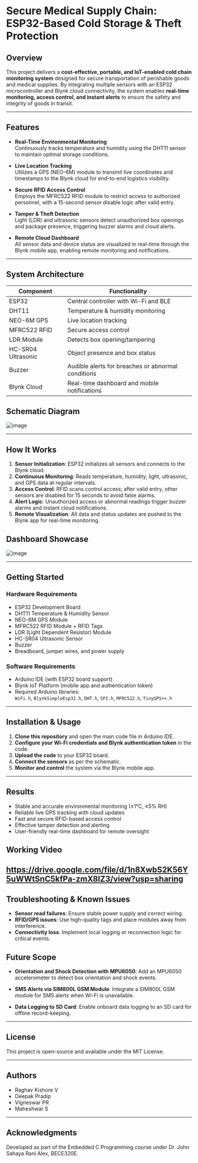 # Secure Medical Supply Chain: ESP32-Based Cold Storage & Theft Protection

## Overview

This project delivers a **cost-effective, portable, and IoT-enabled cold chain monitoring system** designed for secure transportation of perishable goods and medical supplies. By integrating multiple sensors with an ESP32 microcontroller and Blynk cloud connectivity, the system enables **real-time monitoring, access control, and instant alerts** to ensure the safety and integrity of goods in transit.

---

## Features

- **Real-Time Environmental Monitoring**  
  Continuously tracks temperature and humidity using the DHT11 sensor to maintain optimal storage conditions.

- **Live Location Tracking**  
  Utilizes a GPS (NEO-6M) module to transmit live coordinates and timestamps to the Blynk cloud for end-to-end logistics visibility.

- **Secure RFID Access Control**  
  Employs the MFRC522 RFID module to restrict access to authorized personnel, with a 15-second sensor disable logic after valid entry.

- **Tamper & Theft Detection**  
  Light (LDR) and ultrasonic sensors detect unauthorized box openings and package presence, triggering buzzer alarms and cloud alerts.

- **Remote Cloud Dashboard**  
  All sensor data and device status are visualized in real-time through the Blynk mobile app, enabling remote monitoring and notifications.


---

## System Architecture

| Component         | Functionality                                        |
|-------------------|-----------------------------------------------------|
| ESP32             | Central controller with Wi-Fi and BLE                |
| DHT11             | Temperature & humidity monitoring                    |
| NEO-6M GPS        | Live location tracking                               |
| MFRC522 RFID      | Secure access control                                |
| LDR Module        | Detects box opening/tampering                        |
| HC-SR04 Ultrasonic| Object presence and box status                       |
| Buzzer            | Audible alerts for breaches or abnormal conditions   |
| Blynk Cloud       | Real-time dashboard and mobile notifications         |



## Schematic Diagram

![image](https://github.com/user-attachments/assets/2dc7ff80-0ac4-4dc0-b1b6-17f9e9e16d67)

---

## How It Works

1. **Sensor Initialization**: ESP32 initializes all sensors and connects to the Blynk cloud.
2. **Continuous Monitoring**: Reads temperature, humidity, light, ultrasonic, and GPS data at regular intervals.
3. **Access Control**: RFID scans control access; after valid entry, other sensors are disabled for 15 seconds to avoid false alarms.
4. **Alert Logic**: Unauthorized access or abnormal readings trigger buzzer alarms and instant cloud notifications.
5. **Remote Visualization**: All data and status updates are pushed to the Blynk app for real-time monitoring.



## Dashboard Showcase

![image](https://github.com/user-attachments/assets/f048287e-3028-4241-9ea8-b3535c4fd7c9)

---

## Getting Started

### Hardware Requirements

- ESP32 Development Board
- DHT11 Temperature & Humidity Sensor
- NEO-6M GPS Module
- MFRC522 RFID Module + RFID Tags
- LDR (Light Dependent Resistor) Module
- HC-SR04 Ultrasonic Sensor
- Buzzer
- Breadboard, jumper wires, and power supply

### Software Requirements

- Arduino IDE (with ESP32 board support)
- Blynk IoT Platform (mobile app and authentication token)
- Required Arduino libraries:  
  `WiFi.h`, `BlynkSimpleEsp32.h`, `DHT.h`, `SPI.h`, `MFRC522.h`, `TinyGPS++.h`

---

## Installation & Usage

1. **Clone this repository** and open the main code file in Arduino IDE.
2. **Configure your Wi-Fi credentials and Blynk authentication token** in the code.
3. **Upload the code** to your ESP32 board.
4. **Connect the sensors** as per the schematic.
5. **Monitor and control** the system via the Blynk mobile app.

---

## Results

- Stable and accurate environmental monitoring (±1°C, ±5% RH)
- Reliable live GPS tracking with cloud updates
- Fast and secure RFID-based access control
- Effective tamper detection and alerting
- User-friendly real-time dashboard for remote oversight


## Working Video

https://drive.google.com/file/d/1n8XwbS2K56Y5uWWtSnC5kfPa-zmX8IZ3/view?usp=sharing
---

## Troubleshooting & Known Issues

- **Sensor read failures**: Ensure stable power supply and correct wiring.
- **RFID/GPS issues**: Use high-quality tags and place modules away from interference.
- **Connectivity loss**: Implement local logging or reconnection logic for critical events.

## Future Scope
- **Orientation and Shock Detection with MPU6050**: Add an MPU6050 accelerometer to detect box orientation and shock events.

- **SMS Alerts via SIM800L GSM Module**: Integrate a SIM800L GSM module for SMS alerts when Wi-Fi is unavailable.

- **Data Logging to SD Card**: Enable onboard data logging to an SD card for offline record-keeping.
---

## License

This project is open-source and available under the MIT License.

---

## Authors

- Raghav Kishore V
- Deepak Pradip
- Vigneswar PR
- Maheshwar S

---

## Acknowledgments

Developed as part of the Embedded C Programming course under Dr. John Sahaya Rani Alex, BECE320E.
